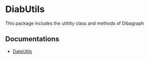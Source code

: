 # DiabUtils
This package includes the utitlity class and methods of Dibagraph

## Documentations
* [DateUtils](./docs/date_utils.md)